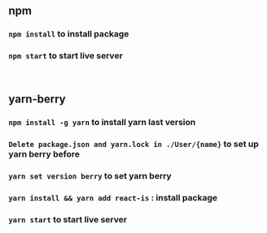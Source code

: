 ## npm
### `npm install` to install package
### `npm start` to start live server

<br>

## yarn-berry
### `npm install -g yarn` to install yarn last version
### `Delete package.json and yarn.lock in ./User/{name}` to set up yarn berry before
### `yarn set version berry` to set yarn berry
### `yarn install && yarn add react-is` : install package
### `yarn start` to start live server
